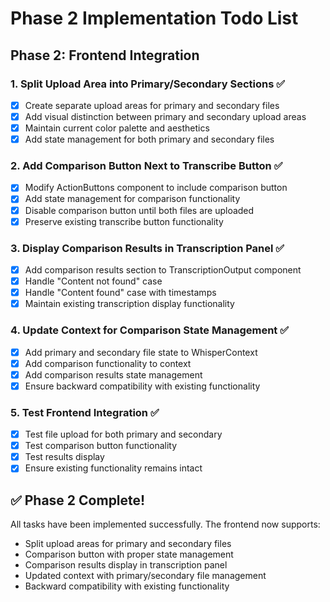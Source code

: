 # Phase 2 Implementation Todo List

## Phase 2: Frontend Integration

### 1. Split Upload Area into Primary/Secondary Sections ✅
- [x] Create separate upload areas for primary and secondary files
- [x] Add visual distinction between primary and secondary upload areas
- [x] Maintain current color palette and aesthetics
- [x] Add state management for both primary and secondary files

### 2. Add Comparison Button Next to Transcribe Button ✅
- [x] Modify ActionButtons component to include comparison button
- [x] Add state management for comparison functionality
- [x] Disable comparison button until both files are uploaded
- [x] Preserve existing transcribe button functionality

### 3. Display Comparison Results in Transcription Panel ✅
- [x] Add comparison results section to TranscriptionOutput component
- [x] Handle "Content not found" case
- [x] Handle "Content found" case with timestamps
- [x] Maintain existing transcription display functionality

### 4. Update Context for Comparison State Management ✅
- [x] Add primary and secondary file state to WhisperContext
- [x] Add comparison functionality to context
- [x] Add comparison results state management
- [x] Ensure backward compatibility with existing functionality

### 5. Test Frontend Integration ✅
- [x] Test file upload for both primary and secondary
- [x] Test comparison button functionality
- [x] Test results display
- [x] Ensure existing functionality remains intact

## ✅ Phase 2 Complete!

All tasks have been implemented successfully. The frontend now supports:
- Split upload areas for primary and secondary files
- Comparison button with proper state management
- Comparison results display in transcription panel
- Updated context with primary/secondary file management
- Backward compatibility with existing functionality 